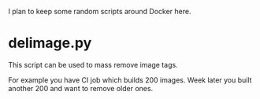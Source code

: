 I plan to keep some random scripts around Docker here.

# delimage.py

This script can be used to mass remove image tags.

For example you have CI job which builds 200 images. Week later you built another 200 and want to remove older ones.
